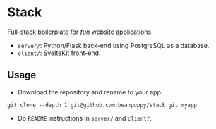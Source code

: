 # Stack

Full-stack boilerplate for *fun* website applications.

* `server/`: Python/Flask back-end using PostgreSQL as a database.
* `client/`: SvelteKit front-end.

## Usage

* Download the repository and rename to your app.

```
git clone --depth 1 git@github.com:beanpuppy/stack.git myapp
```

* Do `README` instructions in `server/` and `client/`.
